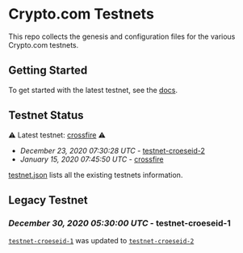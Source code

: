 # Crypto.com Testnets

This repo collects the genesis and configuration files for the various Crypto.com
testnets.

## Getting Started

To get started with the latest testnet, see the
[docs](https://chain.crypto.com/docs/getting-started/).

## Testnet Status

⚠️ Latest testnet: [crossfire](./crossfire) ⚠️

- *December 23, 2020 07:30:28 UTC* - [testnet-croeseid-2](./testnet-croeseid-2)
- *January 15, 2020 07:45:50 UTC* - [crossfire](./crossfire)

[testnet.json](./testnet.json) lists all the existing testnets information.

## Legacy Testnet

### *December 30, 2020 05:30:00 UTC* - testnet-croeseid-1

[`testnet-croeseid-1`](./testnet-croeseid-1) was updated to [`testnet-croeseid-2`](./testnet-croeseid-2)